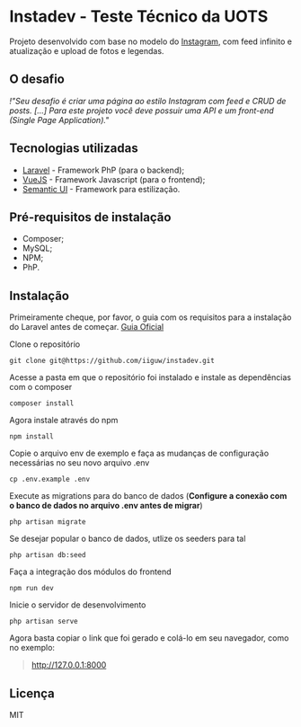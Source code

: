 # Instadev - Teste Técnico da UOTS

Projeto desenvolvido com base no modelo do [Instagram](https://www.instagram.com/), com feed infinito e atualização e upload de fotos e legendas.


## O desafio

_!"Seu desafio é criar uma página ao estilo Instagram com feed e CRUD de posts. [...] Para este projeto você deve possuir uma API e um front-end (Single Page Application)."_


## Tecnologias utilizadas

- [Laravel](https://laravel.com/) - Framework PhP (para o backend);
- [VueJS](https://vuejs.org/) - Framework Javascript (para o frontend);
- [Semantic UI](https://semantic-ui.com/) - Framework para estilização.


## Pré-requisitos de instalação

- Composer;
- MySQL;
- NPM;
- PhP.


## Instalação

Primeiramente cheque, por favor, o guia com os requisitos para a instalação do Laravel antes de começar. [Guia Oficial](https://laravel.com/docs/5.8/installation#installing-laravel)

Clone o repositório
```
git clone git@https://github.com/iiguw/instadev.git
```

Acesse a pasta em que o repositório foi instalado e instale as dependências com o composer
```
composer install
```

Agora instale através do npm
```
npm install
```
Copie o arquivo env de exemplo e faça as mudanças de configuração necessárias no seu novo arquivo .env
```
cp .env.example .env
```

Execute as migrations para do banco de dados (**Configure a conexão com o banco de dados no arquivo .env antes de migrar**)
```
php artisan migrate
```

Se desejar popular o banco de dados, utlize os seeders para tal
```
php artisan db:seed
```

Faça a integração dos módulos do frontend
```
npm run dev
```

Inicie o servidor de desenvolvimento
```
php artisan serve
```

Agora basta copiar o link que foi gerado e colá-lo em seu navegador, como no exemplo:
> http://127.0.0.1:8000


## Licença

MIT
